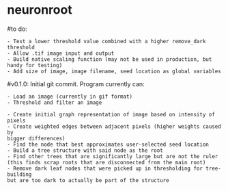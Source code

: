 # neuronroot

#to do:

    - Test a lower threshold value combined with a higher remove_dark threshold
    - Allow .tif image input and output
    - Build native scaling function (may not be used in production, but handy for testing)
    - Add size of image, image filename, seed location as global variables

#v0.1.0:
Initial git commit. Program currently can:

    - Load an image (currently in gif format)
    - Threshold and filter an image
    
    - Create initial graph representation of image based on intensity of pixels
    - Create weighted edges between adjacent pixels (higher weights caused by 
    bigger differences)
    - Find the node that best approximates user-selected seed location
    - Build a tree structure with said node as the root
    - Find other trees that are significantly large but are not the ruler 
    (this finds scrap roots that are disconnected from the main root)
    - Remove dark leaf nodes that were picked up in thresholding for tree-building
    but are too dark to actually be part of the structure
    
